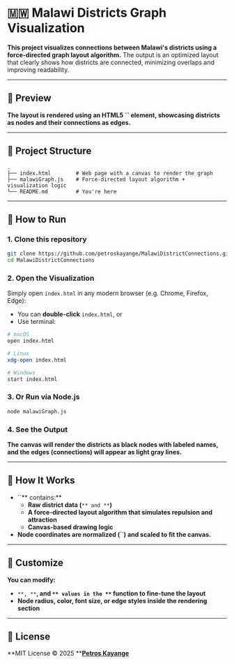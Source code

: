 # 🇲🇼 Malawi Districts Graph Visualization

**This project visualizes connections between Malawi's districts using a force-directed graph layout algorithm.** The output is an optimized layout that clearly shows how districts are connected, minimizing overlaps and improving readability.

---

## 📸 Preview

**The layout is rendered using an HTML5 **``** element, showcasing districts as nodes and their connections as edges.**

---

## 📂 Project Structure

```
.
├── index.html        # Web page with a canvas to render the graph
├── malawiGraph.js    # Force-directed layout algorithm + visualization logic
└── README.md         # You're here
```

---

## 🚀 How to Run

### 1. **Clone this repository**

```bash
git clone https://github.com/petroskayange/MalawiDistrictConnections.git
cd MalawiDistrictConnections
```

### 2. **Open the Visualization**

Simply open `index.html` in any modern browser (e.g. Chrome, Firefox, Edge):

- You can **double-click** `index.html`, or
- Use terminal:

```bash
# macOS
open index.html

# Linux
xdg-open index.html

# Windows
start index.html
```

### 3. **Or Run via Node.js**

```bash
node malawiGraph.js
```

### 4. **See the Output**

**The canvas will render the districts as black nodes with labeled names, and the edges (connections) will appear as light gray lines.**

---

## 🧠 How It Works

- ``** contains:**
  - **Raw district data (**``** and **``**)**
  - **A force-directed layout algorithm that simulates repulsion and attraction**
  - **Canvas-based drawing logic**
- **Node coordinates are normalized (**``**) and scaled to fit the canvas.**

---

## 🔧 Customize

**You can modify:**

- ``**, **``**, and **``** values in the **``** function to fine-tune the layout**
- **Node radius, color, font size, or edge styles inside the rendering section**

---

## 📄 License

**MIT License © 2025 **[**Petros Kayange**](https://github.com/petroskayange)

